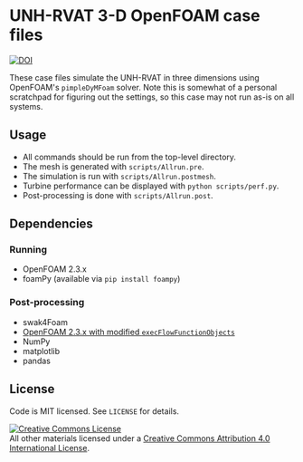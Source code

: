 UNH-RVAT 3-D OpenFOAM case files
================================

[![DOI](https://zenodo.org/badge/doi/10.5281/zenodo.47926.svg)](http://dx.doi.org/10.5281/zenodo.47926)

These case files simulate the UNH-RVAT in three dimensions using OpenFOAM's
`pimpleDyMFoam` solver. Note this is somewhat of a personal scratchpad for
figuring out the settings, so this case may not run as-is on all
systems.


## Usage

  * All commands should be run from the top-level directory.
  * The mesh is generated with `scripts/Allrun.pre`.
  * The simulation is run with `scripts/Allrun.postmesh`.
  * Turbine performance can be displayed with `python scripts/perf.py`.
  * Post-processing is done with `scripts/Allrun.post`.


## Dependencies

### Running

  * OpenFOAM 2.3.x
  * foamPy (available via `pip install foampy`)


### Post-processing

  * swak4Foam
  * [OpenFOAM 2.3.x with modified `execFlowFunctionObjects`](https://github.com/petebachant/OpenFOAM-2.3.x/tree/functionObjMeshMotion)
  * NumPy
  * matplotlib
  * pandas


## License

Code is MIT licensed. See `LICENSE` for details.

<a rel="license" href="http://creativecommons.org/licenses/by/4.0/">
<img alt="Creative Commons License" style="border-width:0" src="http://i.creativecommons.org/l/by/4.0/88x31.png" />
</a><br />All other materials licensed under a <a rel="license" href="http://creativecommons.org/licenses/by/4.0/"/>
Creative Commons Attribution 4.0 International License</a>.
